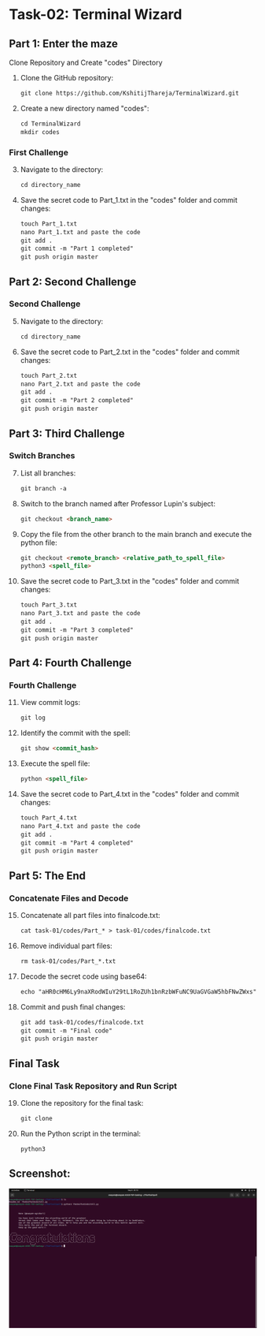# Task-02: Terminal Wizard

## Part 1: Enter the maze

Clone Repository and Create "codes" Directory

1. Clone the GitHub repository:
    ```markdown
    git clone https://github.com/KshitijThareja/TerminalWizard.git
    ```

2. Create a new directory named "codes":
    ```markdown
    cd TerminalWizard
    mkdir codes
    ```

### First Challenge

3. Navigate to the directory:
    ```markdown
    cd directory_name
    ```


4. Save the secret code to Part_1.txt in the "codes" folder and commit changes:
    ```markdown
    touch Part_1.txt
    nano Part_1.txt and paste the code
    git add .
    git commit -m "Part 1 completed"
    git push origin master
    ```

## Part 2: Second Challenge

### Second Challenge

5. Navigate to the directory:
    ```markdown
    cd directory_name
    ```

6. Save the secret code to Part_2.txt in the "codes" folder and commit changes:
    ```markdown
    touch Part_2.txt
    nano Part_2.txt and paste the code
    git add .
    git commit -m "Part 2 completed"
    git push origin master
    ```

## Part 3: Third Challenge

### Switch  Branches

7. List all branches:
    ```markdown
    git branch -a
    ```

8. Switch to the branch named after Professor Lupin's subject:
    ```markdown
    git checkout <branch_name>
    ```

9. Copy the file from the other branch to the main branch and execute the python file:
    ```markdown
    git checkout <remote_branch> <relative_path_to_spell_file>
    python3 <spell_file>
    ```

10. Save the secret code to Part_3.txt in the "codes" folder and commit changes:
    ```markdown
    touch Part_3.txt
    nano Part_3.txt and paste the code
    git add .
    git commit -m "Part 3 completed"
    git push origin master
    ```
    
## Part 4: Fourth Challenge

### Fourth Challenge

11. View commit logs:
    ```markdown
    git log
    ```

12. Identify the commit with the spell:
    ```markdown
    git show <commit_hash>
    ```

13. Execute the spell file:
    ```markdown
    python <spell_file>
    ```

14. Save the secret code to Part_4.txt in the "codes" folder and commit changes:
    ```markdown
    touch Part_4.txt
    nano Part_4.txt and paste the code
    git add .
    git commit -m "Part 4 completed"
    git push origin master
    ```

## Part 5: The End

### Concatenate Files and Decode

15. Concatenate all part files into finalcode.txt:
    ```markdown
    cat task-01/codes/Part_* > task-01/codes/finalcode.txt
    ```

16. Remove individual part files:
    ```markdown
    rm task-01/codes/Part_*.txt
    ```

17. Decode the secret code using base64:
    ```markdown
    echo "aHR0cHM6Ly9naXRodWIuY29tL1RoZUh1bnRzbWFuNC9UaGVGaW5hbFNwZWxs" | base64 --decode > 
    ```

18. Commit and push final changes:
    ```markdown
    git add task-01/codes/finalcode.txt 
    git commit -m "Final code"
    git push origin master
    ```

## Final Task

### Clone Final Task Repository and Run Script

19. Clone the repository for the final task:
    ```markdown
    git clone 
    ```

20. Run the Python script in the terminal:
    ```markdown
    python3
    ```
## Screenshot:

![Victory](https://github.com/swayam-agrahari/amfoss-tasks/blob/master/task-01/codes/Screenshot.png)
